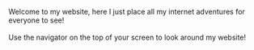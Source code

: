 Welcome to my website, here I just place all my internet adventures for everyone to see!  
&nbsp;  
Use the navigator on the top of your screen to look around my website!